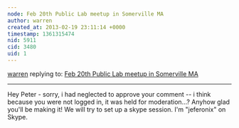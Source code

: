 ```yaml
---
node: Feb 20th Public Lab meetup in Somerville MA
author: warren
created_at: 2013-02-19 23:11:14 +0000
timestamp: 1361315474
nid: 5911
cid: 3480
uid: 1
---
```




[warren](../profile/warren) replying to: [Feb 20th Public Lab meetup in Somerville MA](../notes/warren/2-7-2013/feb-20th-public-lab-meetup-somerville-ma)

----
Hey Peter - sorry, i had neglected to approve your comment -- i think because you were not logged in, it was held for moderation...? Anyhow glad you'll be making it! We will try to set up a skype session. I'm "jeferonix" on Skype.